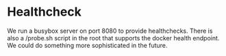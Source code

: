 # Healthcheck
We run a busybox server on port 8080 to provide healthchecks. There is also a /probe.sh script in the root that supports the docker health endpoint. We could do something more sophisticated in the future.
